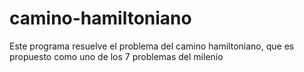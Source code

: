 # camino-hamiltoniano
Este programa resuelve el problema del camino hamiltoniano, que es propuesto como uno de los 7 problemas del milenio
